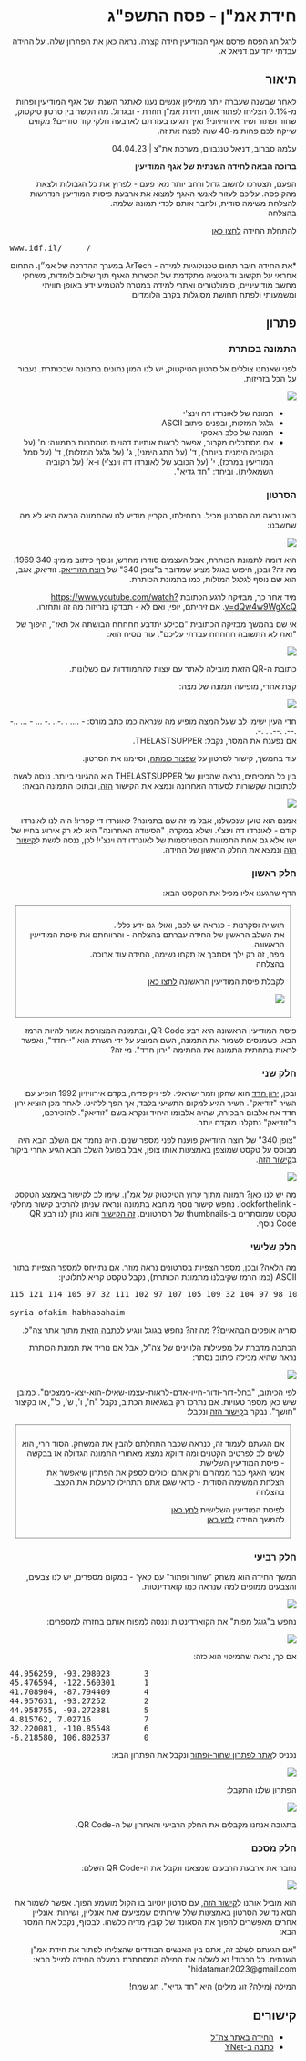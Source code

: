 <div dir="rtl">
<h1>חידת אמ"ן - פסח התשפ"ג</h1>
<p>
לרגל חג הפסח פרסם אגף המודיעין חידה קצרה. נראה כאן את הפתרון שלה. על החידה עבדתי יחד עם דניאל א.
</p>

<h2>תיאור</h2>
<p>
לאחר שבשנה שעברה יותר ממיליון אנשים נענו לאתגר השנתי של אגף המודיעין ופחות מ-0.1% הצליחו לפתור אותו, חידת אמ"ן חוזרת - ובגדול. מה הקשר בין סרטון טיקטוק, שחור ופתור ושיר אירוויזיוני? ואיך תגיעו בעזרתם לארבעה חלקי קוד סודיים? מקווים שייקח לכם פחות מ-40 שנה לפצח את זה.

עלמה סברוב, דניאל טננבוים, מערכת את"צ  | 04.04.23 
</p>

<b>ברוכה הבאה לחידה השנתית של אגף המודיעין</b>

<p>
הפעם, תצטרכו לחשוב גדול ורחב יותר מאי פעם - לפרוץ את כל הגבולות ולצאת מהקופסה. עליכם לעזור לאנשי האגף למצוא את ארבעת פיסות המודיעין הנדרשות להצלחת משימה סודית, ולחבר אותם לכדי תמונה שלמה. 
<br/>
בהצלחה
</p>

<p>
להתחלת החידה <a href="https://vt.tiktok.com/ZS8sVhdtB/?feature=share">לחצו כאן</a><br/>
</p>

<pre dir="ltr" style="text-align: left">
www.idf.il/_____/
</pre>

<p>
*את החידה חיבר תחום טכנולוגיות למידה - ArTech במערך ההדרכה של אמ״ן. התחום אחראי על תקשוב ודיגיטציה מתקדמת של הכשרות האגף תוך שילוב לומדות, משחקי מחשב מודיעיניים, סימולטורים ואתרי למידה במטרה להטמיע ידע באופן חוויתי ומשמעותי ולפתח תחושת מסוגלות בקרב הלומדים
</p>


<h2>פתרון</h2>

<h3>התמונה בכותרת</h3>

<p>
לפני שאנחנו צוללים אל סרטון הטיקטוק, יש לנו המון נתונים בתמונה שבכותרת. נעבור על הכל בזריזות.
</p>

![](images/whatsapp-image-2023-04-04-at-15-36-42.jpg)

<ul>
    <li>תמונה של לאונרדו דה וינצ'י</li>
    <li>גלגל המזלות, ובפנים כיתוב ASCII</li>
    <li>תמונה של כלב האסקי</li>
    <li>אם מסתכלים מקרוב, אפשר לראות אותיות דהויות מוסתרות בתמונה: ח' (על הקוביה הימנית ביותר), ד' (על התג הימני), ג' (על גלגל המזלות), ד' (על סמל המודיעין במרכז), י' (על הכובע של לאונרדו דה וינצ'י) ו-א' (על הקוביה השמאלית). וביחד: "חד גדיא".</li>
</ul>

<h3>הסרטון</h3>

<p>
בואו נראה מה הסרטון מכיל. בתחילתו, הקריין מודיע לנו שהתמונה הבאה היא לא מה שחשבנו:
</p>

![](images/clip1.png)

<p>
היא דומה לתמונת הכותרת, אבל העצמים סודרו מחדש, ונוסף כיתוב מימין: 340 1969. מה זה? ובכן, חיפוש בגוגל מציע שמדובר ב"צופן 340" של <a href="https://he.wikipedia.org/wiki/%D7%A8%D7%95%D7%A6%D7%97_%D7%94%D7%96%D7%95%D7%93%D7%99%D7%90%D7%A7">רוצח הזודיאק</a>. זודיאק, אגב, הוא שם נוסף לגלגל המזלות, כמו בתמונת הכותרת.
</p>

<p>
מיד אחר כך, מבזיקה לרגע הכתובת <a href="https://www.youtube.com/watch?v=dQw4w9WgXcQ">https://www.youtube.com/watch?v=dQw4w9WgXcQ</a>. אם זיהיתם, יופי, ואם לא - תבדקו בזריזות מה זה  ותחזרו.
</p>

<p>
אי שם בהמשך מבזיקה הכתובית "םכילע יתדבע חחחחח הבושתה אל תאז", היפוך של "זאת לא התשובה חחחחח עבדתי עליכם". עוד מסיח הוא:
</p>

![](images/clip2.png)

<p>
כתובת ה-QR הזאת מובילה לאתר עם עצות להתמודדות עם כשלונות.
</p>

<p>
קצת אחרי, מופיעה תמונה של מצה:
</p>

![](images/clip3.png)

<p>
חדי העין ישימו לב שעל המצה מופיע מה שנראה כמו כתב מורס: - .... . .-.. .- ... - ... ..- .--. .--. . .-.<br/>
אם נפענח את המסר, נקבל: THELASTSUPPER.
</p>

<p>
עוד בהמשך, קישור לסרטון על <a href="https://www.youtube.com/watch?v=LMW0o15fXP0">שפצור כומתה<a/>, וסיימנו את הסרטון.
</p>

<p>
בין כל המסיחים, נראה שהכיוון של THELASTSUPPER הוא ההגיוני ביותר. ננסה לגשת לכתובות שקשורות לסעודה האחרונה ונמצא את הקישור <a href="https://www.idf.il/%D7%94%D7%A1%D7%A2%D7%95%D7%93%D7%94%D7%94%D7%90%D7%97%D7%A8%D7%95%D7%A0%D7%94">הזה</a>, ובתוכו התמונה הבאה:
</p>

![](images/youfailed.png)

<p>
אמנם הוא טוען שנכשלנו, אבל מי זה שם בתמונה? לאונרדו די קפריו! היה לנו לאונרדו קודם - לאונרדו דה וינצ'י. ושלא במקרה, "הסעודה האחרונה" היא לא רק אירוע בחייו של ישו אלא גם אחת התמונות המפורסמות של לאונרדו דה וינצ'י! לכן, ננסה לגשת ל<a href="https://www.idf.il/%D7%9C%D7%90%D7%95%D7%A0%D7%A8%D7%93%D7%95%D7%93%D7%94%D7%95%D7%99%D7%A0%D7%A6%D7%99">קישור הזה</a> ונמצא את החלק הראשון של החידה.
</p>

<h3>חלק ראשון</h3>

<p>
הדף שהגענו אליו מכיל את הטקסט הבא:
</p>

<div style="border: 1px solid gray; padding: 10px; margin: 10px;">
<p>
תושייה וסקרנות - כנראה יש לכם, ואולי גם ידע כללי. </br>
את השלב הראשון של החידה עברתם בהצלחה - והרווחתם את פיסת המודיעין הראשונה.</br>
מפה, זה רק ילך ויסתבך אז תקחו נשימה, החידה עוד ארוכה. </br>
בהצלחה</br>

לקבלת פיסת המודיעין הראשונה <a href="https://www.idf.il/%D7%90%D7%AA%D7%A8%D7%99-%D7%99%D7%97%D7%99%D7%93%D7%95%D7%AA/%D7%90%D7%92%D7%A3-%D7%94%D7%9E%D7%95%D7%93%D7%99%D7%A2%D7%99%D7%9F/%D7%9B%D7%9C-%D7%94%D7%9B%D7%AA%D7%91%D7%95%D7%AA/%D7%97%D7%99%D7%93%D7%AA-%D7%90%D7%9E-%D7%9F-2023/%D7%A8%D7%91%D7%9E%D7%93-%D7%9E%D7%96%D7%99-%D7%A4%D7%93%D7%9D-%D7%A4%D7%A6%D7%9F/">לחצו כאן</a>
</p>

![](images/y-haddad.png)

</div>

<p>
פיסת המודיעין הראשונה היא רבע QR Code, ובתמונה המצורפת אמור להיות הרמז הבא. כשמנסים לשמור את התמונה, השם המוצע על ידי השרת הוא "י-חדד", ואפשר לראות בתחתית התמונה את החתימה "ירון חדד". מי זה?
</p>

<h3>חלק שני</h3>

<p>
ובכן, <a href="https://he.wikipedia.org/wiki/%D7%99%D7%A8%D7%95%D7%9F_%D7%97%D7%93%D7%93">ירון חדד<a/> הוא שחקן וזמר ישראלי. לפי ויקיפדיה, בקדם אירוויזיון 1992 הופיע עם השיר "זודיאק". השיר הגיע למקום התשיעי בלבד, אך הפך ללהיט. לאחר מכן הוציא ירון חדד את אלבום הבכורה, שהיה אלבומו היחיד ונקרא בשם "זודיאק". להזכירכם, ב"זודיאק" נתקלנו מוקדם יותר.
</p>

<p>
"צופן 340" של רוצח הזודיאק פוענח לפני מספר שנים. היה נחמד אם השלב הבא היה מבוסס על טקסט שמוצפן באמצעות אותו צופן, אבל בפועל השלב הבא הגיע אחרי ביקור 
ב<a href="https://www.idf.il/3401969/">קישור הזה</a>.
</p>

![](images/3401969.png)

<p>
מה יש לנו כאן? תמונה מתוך ערוץ הטיקטוק של אמ"ן. שימו לב לקישור באמצע הטקסט - lookforthelink. נחפש קישור נוסף מוחבא בתמונה ונראה שניתן להרכיב קישור מחלקי טקסט שמוסתרים ב-thumbnails של הסרטונים. <a href="https://www.idf.il/100995/">זה הקישור</a> והוא נותן לנו רבע QR Code נוסף.
</p>

<h3>חלק שלישי</h3>

<p>
מה הלאה? ובכן, מספר הצפיות בסרטונים נראה מוזר. אם נתייחס למספר הצפיות בתור ASCII (כמו הרמז שקיבלנו מתמונת הכותרת), נקבל טקסט קריא לחלוטין:
</p>

<pre dir="ltr" style="text-align: left">
115 121 114 105 97 32 111 102 97 107 105 109 32 104 97 98 104 97 98 97 104 97 105 109

syria ofakim habhabahaim
</pre>

<p>
סוריה אופקים הבהאיים?? מה זה? נחפש בגוגל ונגיע ל<a href="https://www.idf.il/%D7%90%D7%AA%D7%A8%D7%99-%D7%99%D7%97%D7%99%D7%93%D7%95%D7%AA/%D7%90%D7%92%D7%A3-%D7%94%D7%9E%D7%95%D7%93%D7%99%D7%A2%D7%99%D7%9F/%D7%9B%D7%9C-%D7%94%D7%9B%D7%AA%D7%91%D7%95%D7%AA/2023/25-%D7%A9%D7%A0%D7%94-%D7%91%D7%97%D7%9C%D7%9C-%D7%9C%D7%95%D7%95%D7%99%D7%A0%D7%99%D7%9D-%D7%99%D7%97%D7%99%D7%93%D7%94-9900-%D7%9E%D7%A8%D7%9B%D7%96-%D7%94%D7%97%D7%9C%D7%9C-%D7%99%D7%97%D7%99%D7%93%D7%94-%D7%9E%D7%95%D7%93%D7%99%D7%A2%D7%99%D7%9F-%D7%90%D7%9E%D7%9F/">כתבה הזאת</a> מתוך אתר צה"ל.
</p>

<p>
הכתבה מדברת על מפעילות הלווינים של צה"ל, אבל אם נוריד את תמונת הכותרת נראה שהיא מכילה כיתוב נסתר:
</p>

![](images/sat.png)

<p>
לפי הכיתוב, "בחל-דור-ודור-חייו-אדם-לראות-עצמו-שאילו-הוא-יצא-ממצכים". כמובן שיש כאן מספר טעויות. אם נתרכז רק בשגיאות הכתיב, נקבל "ח', ו', ש', כ'", או בקיצור "חושך". נבקר ב<a href="https://www.idf.il/%D7%97%D7%95%D7%A9%D7%9A/">קישור הזה</a> ונקבל:
</p>

<div style="border: 1px solid gray; padding: 10px; margin: 10px;">
<p>
אם הגעתם לעמוד זה, כנראה שכבר התחלתם להבין את המשחק. הסוד הרי, הוא לשים לב לפרטים הקטנים ומה דווקא נמצא מאחורי התמונה הגדולה אז בבקשה - פיסת המודיעין השלישת. <br/>
אנשי האגף כבר ממהרים ורק אתם יכולים לספק את הפתרון שיאפשר את הצלחת המשימה הסודית -  כדאי שגם אתם תתחילו להעלות את הקצב. <br/>
בהצלחה<br/>

 לפיסת המודיעין השלישית <a href="https://www.idf.il/%D7%90%D7%AA%D7%A8%D7%99-%D7%99%D7%97%D7%99%D7%93%D7%95%D7%AA/%D7%90%D7%92%D7%A3-%D7%94%D7%9E%D7%95%D7%93%D7%99%D7%A2%D7%99%D7%9F/%D7%9B%D7%9C-%D7%94%D7%9B%D7%AA%D7%91%D7%95%D7%AA/%D7%97%D7%99%D7%93%D7%AA-%D7%90%D7%9E-%D7%9F-2023/%D7%94%D7%A0%D7%93%D7%A1%D7%94-401-%D7%A4%D7%99%D7%A6%D7%95%D7%A5-%D7%9E%D7%95%D7%A7%D7%A9%D7%99%D7%9D/">לחץ כאן</a><br/>
 להמשך החידה <a href="https://hidat-aman-2023.s3.eu-north-1.amazonaws.com/hidat+aman+-+V2/story.html">לחץ כאן</a>
</p>

</div>

<h3>חלק רביעי</h3>

<p>
המשך החידה הוא משחק "שחור ופתור" עם קאץ' - במקום מספרים, יש לנו צבעים, והצבעים ממופים למה שנראה כמו קוארדינטות. 
</p>

![](images/nonogram.png)

<p>
נחפש ב"גוגל מפות" את הקוארדינטות וננסה למפות אותם בחזרה למספרים:
</p>

![](images/numbers.png)

<p>
אם כך, נראה שהמיפוי הוא כזה:
</p>

<pre dir="ltr" style="text-align: left">
44.956259, -93.298023       3
45.476594, -122.560301      1
41.708904, -87.794409       4
44.957631, -93.27252        2
44.958755, -93.272381       5
4.815762, 7.02716           7
32.220081, -110.85548       6
-6.218580, 106.802537       0
</pre>

<p>
נכניס ל<a href="http://a.teall.info/nonogram/">אתר לפתרון שחור-ופתור</a> ונקבל את הפתרון הבא:
</p>

![](images/solve.png)

<p>
הפתרון שלנו התקבל:
</p>

![](images/nonogram2.png)

<p>
בתגובה אנחנו מקבלים את החלק הרביעי והאחרון של ה-QR Code.
</p>

<h3>חלק מסכם</h3>

<p>
נחבר את ארבעת הרבעים שמצאנו ונקבל את ה-QR Code השלם:
</p>

![](images/qr.png)

<p>
הוא מוביל אותנו ל<a href="https://www.idf.il/99592">קישור הזה</a>, עם סרטון יוטיוב בו הקול מושמע הפוך. אפשר לשמור את הסאונד של הסרטון באמצעות שלל שירותים שמציעים זאת אונליין, ושירותי אונליין אחרים מאפשרים להפוך את הסאונד של קובץ מדיה כלשהו. לבסוף, נקבל את המסר הבא:
</p>

<p>
"אם הגעתם לשלב זה, אתם בין האנשים הבודדים שהצליחו לפתור את חידת אמ"ן השנתית. כל הכבוד! נא לשלוח את המילה המסתתרת במעלה החידה למייל הבא: hidataman2023@gmail.com"
</p>

<p>
המילה (מילה? זוג מילים) היא "חד גדיא". חג שמח!
</p>

<h2>קישורים</h2>
<ul>
    <li><a href="https://www.idf.il/%D7%90%D7%AA%D7%A8%D7%99-%D7%99%D7%97%D7%99%D7%93%D7%95%D7%AA/%D7%90%D7%92%D7%A3-%D7%94%D7%9E%D7%95%D7%93%D7%99%D7%A2%D7%99%D7%9F/%D7%9B%D7%9C-%D7%94%D7%9B%D7%AA%D7%91%D7%95%D7%AA/%D7%97%D7%99%D7%93%D7%AA-%D7%90%D7%9E-%D7%9F-2023/%D7%97%D7%99%D7%93%D7%AA-%D7%90%D7%9E-%D7%9F-%D7%A4%D7%A1%D7%97-2023-%D7%90%D7%92%D7%A3-%D7%94%D7%9E%D7%95%D7%93%D7%99%D7%A2%D7%99%D7%9F-%D7%91%D7%A8%D7%A7%D7%95%D7%93%D7%99%D7%9D-%D7%A4%D7%99%D7%A1%D7%95%D7%AA-%D7%9E%D7%95%D7%93%D7%99%D7%A2%D7%99%D7%9F-%D7%98%D7%99%D7%A7%D7%98%D7%95%D7%A7-%D7%9E%D7%99-%D7%99%D7%A4%D7%AA%D7%95%D7%A8-%D7%97%D7%99%D7%93%D7%AA-%D7%90%D7%9E%D7%9F-2023/">החידה באתר צה"ל</a></li>
    <li><a href="https://www.ynet.co.il/news/article/b1xrqlkb3#autoplay">כתבה ב-YNet</a></li>
</ul>

</div>